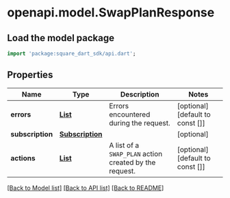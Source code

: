 # openapi.model.SwapPlanResponse

## Load the model package
```dart
import 'package:square_dart_sdk/api.dart';
```

## Properties
Name | Type | Description | Notes
------------ | ------------- | ------------- | -------------
**errors** | [**List<Error>**](Error.md) | Errors encountered during the request. | [optional] [default to const []]
**subscription** | [**Subscription**](Subscription.md) |  | [optional] 
**actions** | [**List<SubscriptionAction>**](SubscriptionAction.md) | A list of a `SWAP_PLAN` action created by the request. | [optional] [default to const []]

[[Back to Model list]](../README.md#documentation-for-models) [[Back to API list]](../README.md#documentation-for-api-endpoints) [[Back to README]](../README.md)


